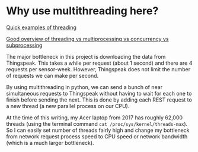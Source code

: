 # Why use multithreading here?

[Quick examples of threading](https://www.pythontutorial.net/advanced-python/python-threading/)

[Good overview of threading vs multiprocessing vs concurrency vs subprocessing](https://docs.python.org/3/library/concurrency.html)

The major bottleneck in this project is downloading the data from Thingspeak.
This takes a while per request (about 1 second) and there are 4 requests per 
sensor-week. However, Thingspeak does not limit the number of requests we 
can make per second. 

By using multithreading in python, we can send a bunch of near simultaneous 
requests to Thingspeak without having to wait for each one to finish before 
sending the next. This is done by adding each REST request to a new thread 
(a new parallel process on our CPU). 

At the time of this writing, my Acer laptop from 2017 has roughly 62,000 
threads (using 
the terminal command `cat /proc/sys/kernel/threads-max`). So I can easily 
set number of threads fairly high and change my bottleneck from network 
request process speed to CPU speed or network bandwidth (which is a much 
larger bottleneck).